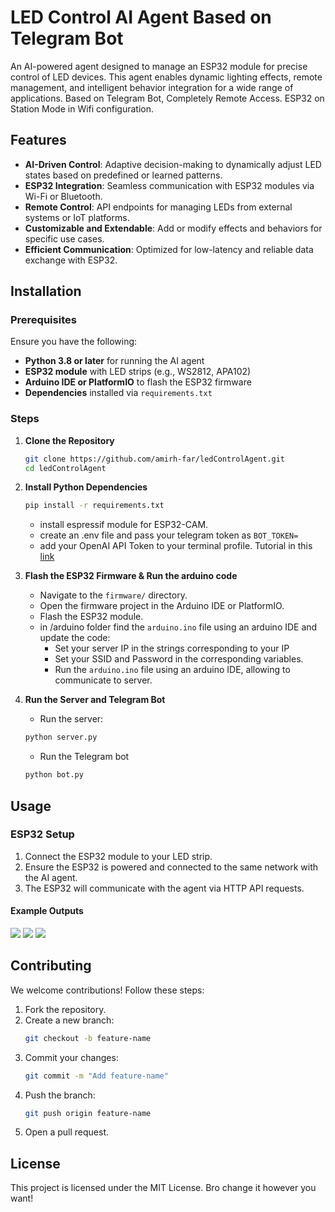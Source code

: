 # LED Control AI Agent Based on Telegram Bot  

An AI-powered agent designed to manage an ESP32 module for precise control of LED devices. This agent enables dynamic lighting effects, remote management, and intelligent behavior integration for a wide range of applications. Based on Telegram Bot, Completely Remote Access. ESP32 on Station Mode in Wifi configuration.

## Features

- **AI-Driven Control**: Adaptive decision-making to dynamically adjust LED states based on predefined or learned patterns.
- **ESP32 Integration**: Seamless communication with ESP32 modules via Wi-Fi or Bluetooth.
- **Remote Control**: API endpoints for managing LEDs from external systems or IoT platforms.
- **Customizable and Extendable**: Add or modify effects and behaviors for specific use cases.
- **Efficient Communication**: Optimized for low-latency and reliable data exchange with ESP32.



## Installation

### Prerequisites

Ensure you have the following:
- **Python 3.8 or later** for running the AI agent
- **ESP32 module** with LED strips (e.g., WS2812, APA102)
- **Arduino IDE or PlatformIO** to flash the ESP32 firmware
- **Dependencies** installed via `requirements.txt`

### Steps

1. **Clone the Repository**
   ```bash
   git clone https://github.com/amirh-far/ledControlAgent.git
   cd ledControlAgent
   ```

2. **Install Python Dependencies**
   ```bash
   pip install -r requirements.txt
   ```
   - install espressif module for ESP32-CAM.
   - create an .env file and pass your telegram token as ```BOT_TOKEN=```
   - add your OpenAI API Token to your terminal profile. Tutorial in this [link](https://help.openai.com/en/articles/5112595-best-practices-for-api-key-safety)

3. **Flash the ESP32 Firmware & Run the arduino code**
   - Navigate to the `firmware/` directory.
   - Open the firmware project in the Arduino IDE or PlatformIO.
   - Flash the ESP32 module.
   - in /arduino folder find the ```arduino.ino``` file using an arduino IDE and update the code:
     - Set your server IP in the strings corresponding to your IP
     - Set your SSID and Password in the corresponding variables.
     - Run the ```arduino.ino``` file using an arduino IDE, allowing to communicate to server.

4. **Run the Server and Telegram Bot**
   - Run the server:
   ```bash
   python server.py
   ```
   - Run the Telegram bot 
    ```bash
   python bot.py
   ```


## Usage

### ESP32 Setup

1. Connect the ESP32 module to your LED strip.
2. Ensure the ESP32 is powered and connected to the same network with the AI agent.
3. The ESP32 will communicate with the agent via HTTP API requests.


#### Example Outputs

<p>
   <img src="https://github.com/amirh-far/ledControlAgent/blob/main/imgs/1.png" />
   <img src="https://github.com/amirh-far/ledControlAgent/blob/main/imgs/2.png" />
   <img src="https://github.com/amirh-far/ledControlAgent/blob/main/imgs/3.png" />
</p>


## Contributing

We welcome contributions! Follow these steps:
1. Fork the repository.
2. Create a new branch:
   ```bash
   git checkout -b feature-name
   ```
3. Commit your changes:
   ```bash
   git commit -m "Add feature-name"
   ```
4. Push the branch:
   ```bash
   git push origin feature-name
   ```
5. Open a pull request.


## License

This project is licensed under the MIT License. Bro change it however you want!

